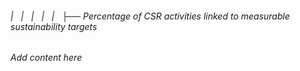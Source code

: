 ###### |   |   |   |   |   ├── Percentage of CSR activities linked to measurable sustainability targets

*Add content here*